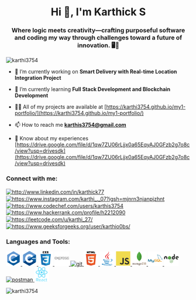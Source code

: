 <h1 align="center">Hi 👋, I'm Karthick S</h1>
<h3 align="center">Where logic meets creativity—crafting purposeful software and coding my way through challenges toward a future of innovation. 🖥️🚀</h3>

<p align="left"> <img src="https://komarev.com/ghpvc/?username=karthi3754&label=Profile%20views&color=0e75b6&style=flat" alt="karthi3754" /> </p>

- 🔭 I’m currently working on **Smart Delivery with Real-time Location Integration Project**

- 🌱 I’m currently learning **Full Stack Development and Blockchain Development**

- 👨‍💻 All of my projects are available at [https://karthi3754.github.io/my1-portfolio/](https://karthi3754.github.io/my1-portfolio/)

- 📫 How to reach me **karthis3754@gmail.com**

- 📄 Know about my experiences [https://drive.google.com/file/d/1qw7ZU06rLjjx0a65EqyAJ0GFzb2g7o8c/view?usp=drivesdk](https://drive.google.com/file/d/1qw7ZU06rLjjx0a65EqyAJ0GFzb2g7o8c/view?usp=drivesdk)

<h3 align="left">Connect with me:</h3>
<p align="left">
<a href="https://linkedin.com/in/http://www.linkedin.com/in/karthick77" target="blank"><img align="center" src="https://raw.githubusercontent.com/rahuldkjain/github-profile-readme-generator/master/src/images/icons/Social/linked-in-alt.svg" alt="http://www.linkedin.com/in/karthick77" height="30" width="40" /></a>
<a href="https://instagram.com/https://www.instagram.com/karthi_._07?igsh=mjnrn3njanpjzhnt" target="blank"><img align="center" src="https://raw.githubusercontent.com/rahuldkjain/github-profile-readme-generator/master/src/images/icons/Social/instagram.svg" alt="https://www.instagram.com/karthi_._07?igsh=mjnrn3njanpjzhnt" height="30" width="40" /></a>
<a href="https://www.codechef.com/users/https://www.codechef.com/users/karthis3754" target="blank"><img align="center" src="https://cdn.jsdelivr.net/npm/simple-icons@3.1.0/icons/codechef.svg" alt="https://www.codechef.com/users/karthis3754" height="30" width="40" /></a>
<a href="https://www.hackerrank.com/https://www.hackerrank.com/profile/h2212090" target="blank"><img align="center" src="https://raw.githubusercontent.com/rahuldkjain/github-profile-readme-generator/master/src/images/icons/Social/hackerrank.svg" alt="https://www.hackerrank.com/profile/h2212090" height="30" width="40" /></a>
<a href="https://www.leetcode.com/https://leetcode.com/u/karthi_27/" target="blank"><img align="center" src="https://raw.githubusercontent.com/rahuldkjain/github-profile-readme-generator/master/src/images/icons/Social/leet-code.svg" alt="https://leetcode.com/u/karthi_27/" height="30" width="40" /></a>
<a href="https://auth.geeksforgeeks.org/user/https://www.geeksforgeeks.org/user/karthio0bs/" target="blank"><img align="center" src="https://raw.githubusercontent.com/rahuldkjain/github-profile-readme-generator/master/src/images/icons/Social/geeks-for-geeks.svg" alt="https://www.geeksforgeeks.org/user/karthio0bs/" height="30" width="40" /></a>
</p>

<h3 align="left">Languages and Tools:</h3>
<p align="left"> <a href="https://www.cprogramming.com/" target="_blank" rel="noreferrer"> <img src="https://raw.githubusercontent.com/devicons/devicon/master/icons/c/c-original.svg" alt="c" width="40" height="40"/> </a> <a href="https://www.w3schools.com/cpp/" target="_blank" rel="noreferrer"> <img src="https://raw.githubusercontent.com/devicons/devicon/master/icons/cplusplus/cplusplus-original.svg" alt="cplusplus" width="40" height="40"/> </a> <a href="https://www.w3schools.com/css/" target="_blank" rel="noreferrer"> <img src="https://raw.githubusercontent.com/devicons/devicon/master/icons/css3/css3-original-wordmark.svg" alt="css3" width="40" height="40"/> </a> <a href="https://expressjs.com" target="_blank" rel="noreferrer"> <img src="https://raw.githubusercontent.com/devicons/devicon/master/icons/express/express-original-wordmark.svg" alt="express" width="40" height="40"/> </a> <a href="https://git-scm.com/" target="_blank" rel="noreferrer"> <img src="https://www.vectorlogo.zone/logos/git-scm/git-scm-icon.svg" alt="git" width="40" height="40"/> </a> <a href="https://www.w3.org/html/" target="_blank" rel="noreferrer"> <img src="https://raw.githubusercontent.com/devicons/devicon/master/icons/html5/html5-original-wordmark.svg" alt="html5" width="40" height="40"/> </a> <a href="https://www.java.com" target="_blank" rel="noreferrer"> <img src="https://raw.githubusercontent.com/devicons/devicon/master/icons/java/java-original.svg" alt="java" width="40" height="40"/> </a> <a href="https://developer.mozilla.org/en-US/docs/Web/JavaScript" target="_blank" rel="noreferrer"> <img src="https://raw.githubusercontent.com/devicons/devicon/master/icons/javascript/javascript-original.svg" alt="javascript" width="40" height="40"/> </a> <a href="https://www.mongodb.com/" target="_blank" rel="noreferrer"> <img src="https://raw.githubusercontent.com/devicons/devicon/master/icons/mongodb/mongodb-original-wordmark.svg" alt="mongodb" width="40" height="40"/> </a> <a href="https://www.mysql.com/" target="_blank" rel="noreferrer"> <img src="https://raw.githubusercontent.com/devicons/devicon/master/icons/mysql/mysql-original-wordmark.svg" alt="mysql" width="40" height="40"/> </a> <a href="https://nodejs.org" target="_blank" rel="noreferrer"> <img src="https://raw.githubusercontent.com/devicons/devicon/master/icons/nodejs/nodejs-original-wordmark.svg" alt="nodejs" width="40" height="40"/> </a> <a href="https://postman.com" target="_blank" rel="noreferrer"> <img src="https://www.vectorlogo.zone/logos/getpostman/getpostman-icon.svg" alt="postman" width="40" height="40"/> </a> <a href="https://reactjs.org/" target="_blank" rel="noreferrer"> <img src="https://raw.githubusercontent.com/devicons/devicon/master/icons/react/react-original-wordmark.svg" alt="react" width="40" height="40"/> </a> </p>

<p><img align="left" src="https://github-readme-stats.vercel.app/api/top-langs?username=karthi3754&show_icons=true&locale=en&layout=compact" alt="karthi3754" /></p>

